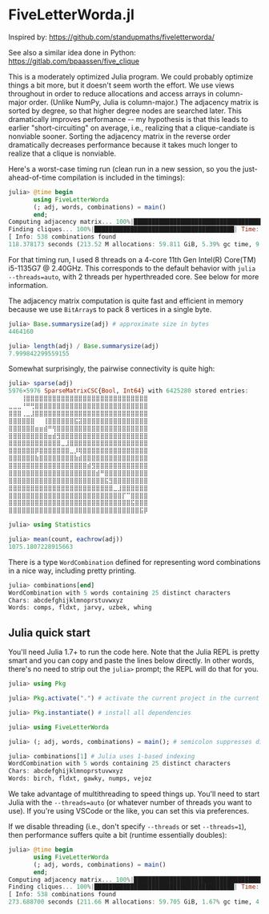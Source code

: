 # FiveLetterWorda.jl

Inspired by: https://github.com/standupmaths/fiveletterworda/

See also a similar idea done in Python: https://gitlab.com/bpaassen/five_clique

This is a moderately optimized Julia program. We could probably optimize things a bit more, but it doesn't seem worth the effort. We use views throughout in order to reduce allocations and access arrays in column-major order.
(Unlike NumPy, Julia is column-major.) The adjacency matrix is sorted by degree, so that higher degree nodes are searched later. This dramatically improves performance -- my hypothesis is that this leads to earlier "short-circuiting" on average, i.e., realizing that a clique-candiate is nonviable sooner. Sorting the adjacency matrix in the reverse order dramatically decreases performance because it takes much longer to realize that a clique is nonviable.

Here's a worst-case timing run (clean run in a new session, so you the just-ahead-of-time compilation is included in the timings):

```julia
julia> @time begin
       using FiveLetterWorda
       (; adj, words, combinations) = main()
       end;
Computing adjacency matrix... 100%|██████████████████████████████████████████| Time: 0:00:10
Finding cliques... 100%|███████████████████████████████████████| Time: 0:01:35 (15.96 ms/it)
[ Info: 538 combinations found
118.378173 seconds (213.52 M allocations: 59.811 GiB, 5.39% gc time, 9.30% compilation time)
```

For that timing run, I used 8 threads on a 4-core 11th Gen Intel(R) Core(TM) i5-1135G7 @ 2.40GHz.
This corresponds to the default behavior with `julia --threads=auto`, with 2 threads per hyperthreaded core. See below for more information.

The adjacency matrix computation is quite fast and efficient in memory because we use `BitArray`s to pack 8 vertices in a single byte.
```julia
julia> Base.summarysize(adj) # approximate size in bytes
4464160

julia> length(adj) / Base.summarysize(adj)
7.999842299559155
```

Somewhat surprisingly, the pairwise connectivity is quite high:
```julia
julia> sparse(adj)
5976×5976 SparseMatrixCSC{Bool, Int64} with 6425280 stored entries:
⠀⠀⠀⢸⣿⣿⣿⣿⣿⣿⣿⣿⣿⣿⣿⣿⣿⣿⣿⣿⣿⣿⣿⣿⣿⣿⣿⣿⣿⣿⣿⣿
⣀⣀⣀⠘⠛⢛⣿⣿⣿⣿⣿⣿⣿⣿⣿⣿⣿⣿⣿⣿⣿⣿⣿⣿⣿⣿⣿⣿⣿⣿⣿⣿
⣿⣿⣿⢀⣀⣸⣿⣿⣿⣿⣿⣿⣿⣿⣿⣿⣿⣿⣿⣿⣿⣿⣿⣿⣿⣿⣿⣿⣿⣿⣿⣿
⣿⣿⣿⣿⣿⣿⠀⠀⢸⣿⣿⣿⣿⣿⣿⣯⣽⣿⣿⣿⣿⣿⣿⣿⣿⣿⣿⣿⣿⣿⣿⣿
⣿⣿⣿⣿⣿⣿⣶⣶⣾⠛⢻⣿⣿⣿⣿⣿⣿⣿⣿⣿⣿⣿⣿⣿⣿⣿⣿⣿⣿⣿⣿⣿
⣿⣿⣿⣿⣿⣿⣿⣿⣿⣶⣾⣻⣿⣿⣿⣿⣿⣿⣿⣿⣿⣿⣿⣿⣿⣿⣿⣿⣿⣿⣿⣿
⣿⣿⣿⣿⣿⣿⣿⣿⣿⣿⣿⣿⣀⣸⣿⣿⣿⣿⣿⣿⣿⣿⣿⣿⣿⣿⣿⣿⣿⣿⣿⣿
⣿⣿⣿⣿⣿⣿⡿⣿⣿⣿⣿⣿⣿⣿⣀⡸⢿⣿⣿⣿⣿⣿⣿⣿⣿⣿⣿⣿⣿⣿⣿⣿
⣿⣿⣿⣿⣿⣿⣷⣿⣿⣿⣿⣿⣿⣿⣿⣷⣾⣿⣿⣿⣿⣿⣿⣿⣿⣿⣿⣿⣿⣿⣿⣿
⣿⣿⣿⣿⣿⣿⣿⣿⣿⣿⣿⣿⣿⣿⣿⣿⣿⣿⣾⣻⣿⣿⣿⣿⣿⣿⣿⣿⣿⣿⣿⣿
⣿⣿⣿⣿⣿⣿⣿⣿⣿⣿⣿⣿⣿⣿⣿⣿⣿⣿⣿⣿⣾⠛⣿⣿⣿⣿⣿⣿⣿⣿⣿⣿
⣿⣿⣿⣿⣿⣿⣿⣿⣿⣿⣿⣿⣿⣿⣿⣿⣿⣿⣿⣿⣿⣿⣯⣻⣿⣿⣿⣿⣿⣿⣿⣿
⣿⣿⣿⣿⣿⣿⣿⣿⣿⣿⣿⣿⣿⣿⣿⣿⣿⣿⣿⣿⣿⣿⣿⣿⣀⣸⣿⣿⣿⣿⣿⣿
⣿⣿⣿⣿⣿⣿⣿⣿⣿⣿⣿⣿⣿⣿⣿⣿⣿⣿⣿⣿⣿⣿⣿⣿⣿⣿⡏⠉⣿⣿⣿⣿
⣿⣿⣿⣿⣿⣿⣿⣿⣿⣿⣿⣿⣿⣿⣿⣿⣿⣿⣿⣿⣿⣿⣿⣿⣿⣿⣿⣿⣯⣿⣿⣿
⣿⣿⣿⣿⣿⣿⣿⣿⣿⣿⣿⣿⣿⣿⣿⣿⣿⣿⣿⣿⣿⣿⣿⣿⣿⣿⣿⣿⣿⣿⣯⡿

julia> using Statistics

julia> mean(count, eachrow(adj))
1075.1807228915663
```

There is a type `WordCombination` defined for representing word combinations in a nice way, including pretty printing.

```julia
julia> combinations[end]
WordCombination with 5 words containing 25 distinct characters
Chars: abcdefghijklmnoprstuvwxyz
Words: comps, fldxt, jarvy, uzbek, whing
```

## Julia quick start

You'll need Julia 1.7+ to run the code here.
Note that the Julia REPL is pretty smart and you can copy and paste the lines below directly.
In other words, there's no need to strip out the `julia>` prompt; the REPL will do that for you.

```julia
julia> using Pkg

julia> Pkg.activate(".") # activate the current project in the current director

julia> Pkg.instantiate() # install all dependencies

julia> using FiveLetterWorda

julia> (; adj, words, combinations) = main(); # semicolon suppresses displaying the return value

julia> combinations[1] # Julia uses 1-based indexing
WordCombination with 5 words containing 25 distinct characters
Chars: abcdefghijklmnoprstuvwxyz
Words: birch, fldxt, gawky, numps, vejoz

```

We take advantage of multithreading to speed things up. You'll need to start Julia with the `--threads=auto` (or whatever number of threads you want to use). If you're using VSCode or the like, you can set this via preferences.

If we disable threading (i.e., don't specify `--threads` or set `--threads=1`), then performance suffers quite a bit (runtime essentially doubles):

```julia
julia> @time begin
       using FiveLetterWorda
       (; adj, words, combinations) = main()
       end;
Computing adjacency matrix... 100%|██████████████████████████████████████████| Time: 0:00:11
Finding cliques... 100%|███████████████████████████████████████| Time: 0:04:09 (41.81 ms/it)
[ Info: 538 combinations found
273.688700 seconds (211.66 M allocations: 59.705 GiB, 1.67% gc time, 4.08% compilation time)
```

